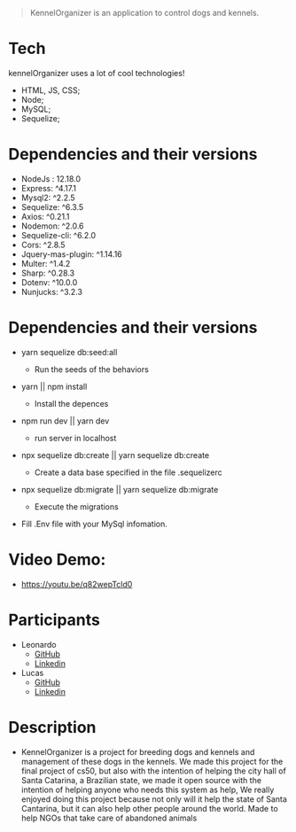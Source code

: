 > KennelOrganizer is an application to control dogs and kennels.


# Tech

kennelOrganizer uses a lot of cool technologies!

  - HTML, JS, CSS;
  - Node;
  - MySQL;
  - Sequelize;

# Dependencies and their versions

  - NodeJs : 12.18.0
  - Express: ^4.17.1
  - Mysql2: ^2.2.5
  - Sequelize: ^6.3.5
  - Axios: ^0.21.1
  - Nodemon: ^2.0.6
  - Sequelize-cli: ^6.2.0
  - Cors: ^2.8.5
  - Jquery-mas-plugin: ^1.14.16
  - Multer: ^1.4.2
  - Sharp: ^0.28.3
  - Dotenv: ^10.0.0
  - Nunjucks: ^3.2.3

# Dependencies and their versions
  - yarn sequelize db:seed:all
    - Run the seeds of the behaviors
  - yarn || npm install
    - Install the depences
  - npm run dev || yarn dev
    - run server in localhost
  - npx sequelize db:create || yarn sequelize db:create
    - Create a data base specified in the file .sequelizerc
  - npx sequelize db:migrate || yarn sequelize db:migrate
    - Execute the migrations
   
  - Fill .Env file with your MySql infomation.

# Video Demo:
  - https://youtu.be/q82wepTcld0


# Participants
  - Leonardo
    - [GitHub](https://github.com/Leonardo-PRT) 
    - [Linkedin](https://www.linkedin.com/in/leonardo-neves-porto-01b325191/)
  - Lucas
    - [GitHub](https://github.com/LucasRelva) 
    - [Linkedin](https://www.linkedin.com/in/lucasrelva/)
 

# Description
  - KennelOrganizer is a project for breeding dogs and kennels and management of these dogs in the kennels. We made this project for the final project of cs50, but also with the intention of helping the city hall of Santa Catarina, a Brazilian state, we made it open source with the intention of helping anyone who needs this system as help, We really enjoyed doing this project because not only will it help the state of Santa Cantarina, but it can also help other people around the world. Made to help NGOs that take care of abandoned animals
